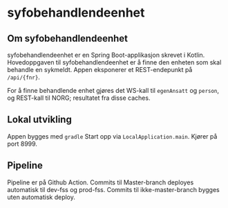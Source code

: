 # syfobehandlendeenhet

## Om syfobehandlendeenhet
syfobehandlendeenhet er en Spring Boot-applikasjon skrevet i Kotlin. Hovedoppgaven til syfobehandlendeenhet
er å finne den enheten som skal behandle en sykmeldt. Appen eksponerer et REST-endepunkt på `/api/{fnr}`.

For å finne behandlende enhet gjøres det WS-kall til `egenAnsatt` og `person`, og REST-kall til NORG; resultatet fra disse caches.

## Lokal utvikling
Appen bygges med `gradle` 
Start opp via `LocalApplication.main`. Kjører på port 8999.

## Pipeline
Pipeline er på Github Action.
Commits til Master-branch deployes automatisk til dev-fss og prod-fss.
Commits til ikke-master-branch bygges uten automatisk deploy.
